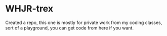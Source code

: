 # WHJR-trex
Created a repo, this one is mostly for private work from my coding classes, sort of a playground, you can get code from here if you want.
